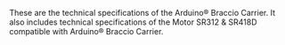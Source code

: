 These are the technical specifications of the Arduino® Braccio Carrier. It also includes technical specifications of the Motor SR312 & SR418D compatible with Arduino® Braccio Carrier.